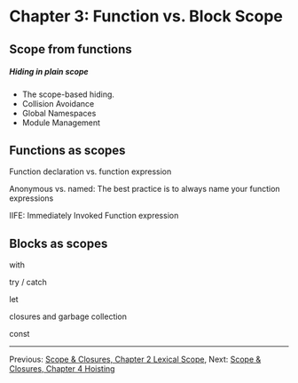 # Chapter 3: Function vs. Block Scope

## Scope from functions

##### Hiding in plain scope

* The scope-based hiding.
* Collision Avoidance
* Global Namespaces
* Module Management

## Functions as scopes

Function declaration vs. function expression

Anonymous vs. named: The best practice is to always name your function expressions

IIFE: Immediately Invoked Function expression

## Blocks as scopes

with

try / catch

let

closures and garbage collection

const

---
Previous: [Scope & Closures, Chapter 2 Lexical Scope](chapter2.md),
Next: [Scope & Closures, Chapter 4 Hoisting](chapter4.md)
